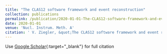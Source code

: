 ```yaml
---
title: "The CLAS12 software framework and event reconstruction"
collection: publications
permalink: /publication/2020-01-01-The-CLAS12-software-framework-and-event-reconstruction
date: 2020-01-01
venue: 'Nucl. Instrum. Meth. A'
citation: ' V. Ziegler, &quot;The CLAS12 software framework and event reconstruction.&quot; Nucl. Instrum. Meth. A, 2020.'
---
```

Use [Google Scholar](https://scholar.google.com/scholar?q=The+CLAS12+software+framework+and+event+reconstruction){:target="_blank"} for full citation